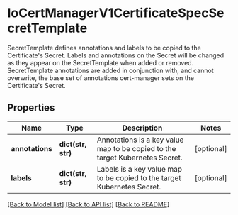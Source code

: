 # IoCertManagerV1CertificateSpecSecretTemplate

SecretTemplate defines annotations and labels to be copied to the Certificate's Secret. Labels and annotations on the Secret will be changed as they appear on the SecretTemplate when added or removed. SecretTemplate annotations are added in conjunction with, and cannot overwrite, the base set of annotations cert-manager sets on the Certificate's Secret.
## Properties
Name | Type | Description | Notes
------------ | ------------- | ------------- | -------------
**annotations** | **dict(str, str)** | Annotations is a key value map to be copied to the target Kubernetes Secret. | [optional] 
**labels** | **dict(str, str)** | Labels is a key value map to be copied to the target Kubernetes Secret. | [optional] 

[[Back to Model list]](../README.md#documentation-for-models) [[Back to API list]](../README.md#documentation-for-api-endpoints) [[Back to README]](../README.md)


